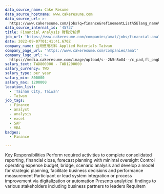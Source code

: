 ```yaml
---
data_source_name: Cake Resume
data_source_hostname: www.cakeresume.com
data_source_url: >-
  https://www.cakeresume.com/jobs?q=finance&refinementList%5Blang_name%5D%5B0%5D=English&refinementList%5Bsalary_type%5D=per_year&range%5Bsalary_range%5D%5Bmin%5D=1000000&page=3
data_source_internal_id: '45737'
title: Financial Analysis 財務分析師
job_url: 'https://www.cakeresume.com/companies/amat/jobs/financial-analysis'
date: 2022-09-07T01:41:41.670Z
company_name: 台灣應用材料 Applied Materials Taiwan
company_page_url: 'https://www.cakeresume.com/companies/amat'
company_logo_url: >-
  https://media.cakeresume.com/image/upload/s--2k5n8oU4--/c_pad,fl_png8,h_200,w_200/v1660726541/smmejxun3qvfz9mozepa.png
salary_text: TWD800000 - TWD1200000
salary_currency: TWD
salary_type: per_year
salary_min: 800000
salary_max: 1200000
location_list:
  - 'Tainan City, Taiwan'
  - Taiwan
job_tags:
  - Finance
  - analyst
  - analysis
  - excel
  - SAP
  - VBA
badges:
  - Finance

---
```


Key Responsibilities Perform required activities to complete consolidated reporting, financial close, forecast planning with minimal oversight Control operating expense budget, bridge, scenario analysis and develop a model for strategic planning, facilitate business decisions and performance measurement Participant or lead system integration or process improvement via digitalization or automation Presents analytical findings to various stakeholders including business partners to leaders Requirem